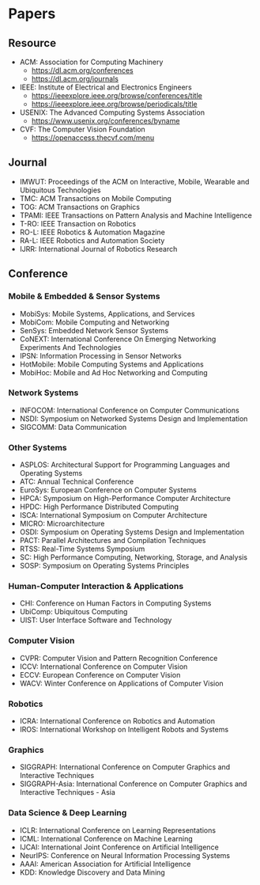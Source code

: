 # Papers

## Resource
* ACM: Association for Computing Machinery
  * https://dl.acm.org/conferences
  * https://dl.acm.org/journals
* IEEE: Institute of Electrical and Electronics Engineers
  * https://ieeexplore.ieee.org/browse/conferences/title
  * https://ieeexplore.ieee.org/browse/periodicals/title
* USENIX: The Advanced Computing Systems Association
  * https://www.usenix.org/conferences/byname
* CVF: The Computer Vision Foundation
  * https://openaccess.thecvf.com/menu

## Journal
* IMWUT: Proceedings of the ACM on Interactive, Mobile, Wearable and Ubiquitous Technologies
* TMC: ACM Transactions on Mobile Computing
* TOG: ACM Transactions on Graphics
* TPAMI: IEEE Transactions on Pattern Analysis and Machine Intelligence
* T-RO: IEEE Transaction on Robotics
* RO-L: IEEE Robotics & Automation Magazine
* RA-L: IEEE Robotics and Automation Society
* IJRR: International Journal of Robotics Research

## Conference
### Mobile & Embedded & Sensor Systems
* MobiSys: Mobile Systems, Applications, and Services
* MobiCom: Mobile Computing and Networking
* SenSys: Embedded Network Sensor Systems
* CoNEXT: International Conference On Emerging Networking Experiments And Technologies
* IPSN: Information Processing in Sensor Networks
* HotMobile: Mobile Computing Systems and Applications
* MobiHoc: Mobile and Ad Hoc Networking and Computing

### Network Systems
* INFOCOM: International Conference on Computer Communications
* NSDI: Symposium on Networked Systems Design and Implementation
* SIGCOMM: Data Communication

### Other Systems
* ASPLOS: Architectural Support for Programming Languages and Operating Systems
* ATC: Annual Technical Conference
* EuroSys: European Conference on Computer Systems
* HPCA: Symposium on High-Performance Computer Architecture
* HPDC: High Performance Distributed Computing
* ISCA: International Symposium on Computer Architecture
* MICRO: Microarchitecture
* OSDI: Symposium on Operating Systems Design and Implementation
* PACT: Parallel Architectures and Compilation Techniques
* RTSS: Real-Time Systems Symposium
* SC: High Performance Computing, Networking, Storage, and Analysis
* SOSP: Symposium on Operating Systems Principles

### Human-Computer Interaction & Applications
* CHI: Conference on Human Factors in Computing Systems
* UbiComp: Ubiquitous Computing
* UIST: User Interface Software and Technology

### Computer Vision
* CVPR: Computer Vision and Pattern Recognition Conference
* ICCV: International Conference on Computer Vision
* ECCV: European Conference on Computer Vision
* WACV: Winter Conference on Applications of Computer Vision

### Robotics
* ICRA: International Conference on Robotics and Automation
* IROS: International Workshop on Intelligent Robots and Systems

### Graphics
* SIGGRAPH: International Conference on Computer Graphics and Interactive Techniques
* SIGGRAPH-Asia: International Conference on Computer Graphics and Interactive Techniques - Asia

### Data Science & Deep Learning
* ICLR: International Conference on Learning Representations
* ICML: International Conference on Machine Learning
* IJCAI: International Joint Conference on Artificial Intelligence
* NeurIPS: Conference on Neural Information Processing Systems
* AAAI: American Association for Artificial Intelligence
* KDD: Knowledge Discovery and Data Mining
